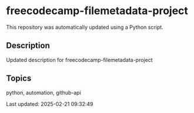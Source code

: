 # freecodecamp-filemetadata-project

This repository was automatically updated using a Python script.

## Description
Updated description for freecodecamp-filemetadata-project

## Topics
python, automation, github-api

Last updated: 2025-02-21 09:32:49
